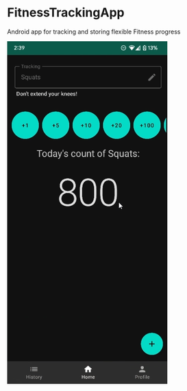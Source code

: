 # FitnessTrackingApp
Android app for tracking and storing flexible Fitness progress

![Screenshot](images/1.png)
